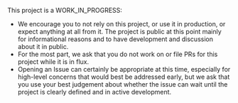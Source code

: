 This project is a WORK_IN_PROGRESS:

* We encourage you to not rely on this project, or use it in production, or
  expect anything at all from it. The project is public at this point mainly
  for informational reasons and to have development and discussion about it
  in public.
* For the most part, we ask that you do not work on or file PRs for this
  project while it is in flux.
* Opening an Issue can certainly be appropriate at this time, especially for
  high-level concerns that would best be addressed early, but we ask that you
  use your best judgement about whether the issue can wait until the project is
  clearly defined and in active development.
